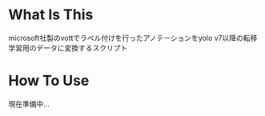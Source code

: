 # What Is This
microsoft社製のvottでラベル付けを行ったアノテーションをyolo v7以降の転移学習用のデータに変換するスクリプト

# How To Use
現在準備中...
